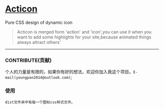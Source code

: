 # [Acticon](http://www.acticon.top)
Pure CSS design of dynamic icon

> Acticon is merged  form 'action' and 'icon',you can use it when you want to add some highlights for your site,because animated things always attract others'
-----------------------------------------------------------------------

### CONTRIBUTE(贡献)

个人的力量是有限的，如果你有好的想法，欢迎你加入我这个项目。`E-mail(youngpan2014@outlook.com)`;


### 使用

```
dist文件夹中有每一个图标css样式文件。

```




